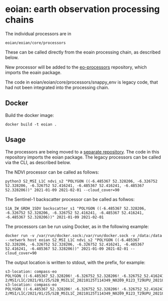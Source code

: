 # eoian: **e**arth **o**bservation processing ch**ain**s

The individual processors are in

    eoian/eoian/core/processors

These can be called directly from the eoain processing chain, as described below.

New processor will be added to the [eo-processors](https://github.com/ECHOESProj/eo-processors) repository, 
which imports the eoain package.  

The code in eoian/eoian/core/processors/snappy_env is legacy code,
that had not been integrated into the processing chain.


## Docker 


Build the docker image:

    docker build -t eoian .
 
## Usage

The processors are being moved to a [separate repository](https://github.com/ECHOESProj/eo-processors).
The code in this repository imports the eoian package. 
The legacy processors can be called via the CLI, as described below. 

The NDVI processor can be called as follows:

    python3 S2_MSI_L1C ndvi_s2 "POLYGON ((-6.485367 52.328206, -6.326752 52.328206, -6.326752 52.416241, -6.485367 52.416241, -6.485367 52.328206))" 2021-01-09 2021-02-01 --cloud_cover=90

The Sentinel-1 backscatter processor can be called as follwos:

    S1A_IW_GRDH_1SDV backscatter_s1 "POLYGON ((-6.485367 52.328206, -6.326752 52.328206, -6.326752 52.416241, -6.485367 52.416241, -6.485367 52.328206))" 2021-01-09 2021-02-01

 The processors can be run using Docker, as in the following example: 

    docker run -v /var/run/docker.sock:/var/run/docker.sock -v /data:/data --network host eoian S2_MSI_L1C ndvi_s2 "POLYGON ((-6.485367 52.328206, -6.326752 52.328206, -6.326752 52.416241, -6.485367 52.416241, -6.485367 52.328206))" 2021-01-09 2021-02-01 --cloud_cover=90   


The output location is written to stdout, with the prefix, for example:

    s3-location: compass-eo POLYGON_((-6.485367_52.328206!_-6.326752_52.328206!_-6.326752_52.416241!_-6.485367_52.416241!_-6.485367_52.328206))/ndvi_s2/Sentinel-2/MSI/L1C/2021/01/25/S2B_MSIL1C_20210125T114349_N0209_R123_T29UPU_20210125T122833.tif
    s3-location: compass-eo POLYGON_((-6.485367_52.328206!_-6.326752_52.328206!_-6.326752_52.416241!_-6.485367_52.416241!_-6.485367_52.328206))/ndvi_s2/Sentinel-2/MSI/L1C/2021/01/25/S2B_MSIL1C_20210125T114349_N0209_R123_T29UPU_20210125T122833.json
        

